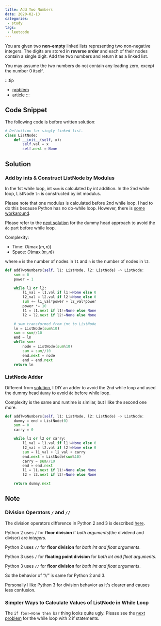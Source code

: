 ```yaml
---
title: Add Two Numbers
date: 2020-02-13
categories:
 - study
tags:
 - leetcode
---
```


You are given two **non-empty** linked lists representing two non-negative integers. The digits are stored in **reverse order** and each of their nodes contain a single digit. Add the two numbers and return it as a linked list.

You may assume the two numbers do not contain any leading zero, except the number 0 itself.

:::tip

- [problem](https://leetcode.com/problems/add-two-numbers/)
- [article](https://leetcode.com/articles/add-two-numbers/)
:::

<!-- more -->

## Code Snippet

The following code is before written solution:

```python
# Definition for singly-linked list.
class ListNode:
    def __init__(self, x):
        self.val = x
        self.next = None
```

## Solution

### Add by ints & Construct ListNode by Modulus

In the 1st while loop, int `sum` is calculated by int addition. In the 2nd while loop, ListNode `ln` is constructed by int modulus.

Please note that one modulus is calculated before 2nd while loop. I had to do this because Python has no do-while loop. However, there is [some workaround](https://stackoverflow.com/a/743186).

Please refer to the [next solution](#listnode-adder) for the dummy head approach to avoid the `do` part before while loop.

Complexity:

- Time: $O(\max(m,n))$
- Space: $O(\max(m,n))$

where `m` is the number of nodes in `l1` and `n` is the number of nodes in `l2`.

```python
def addTwoNumbers(self, l1: ListNode, l2: ListNode) -> ListNode:
    sum = 0
    power = 1

    while l1 or l2:
        l1_val = l1.val if l1!=None else 0
        l2_val = l2.val if l2!=None else 0
        sum += l1_val*power + l2_val*power
        power *= 10
        l1 = l1.next if l1!=None else None
        l2 = l2.next if l2!=None else None

    # sum transformed from int to ListNode
    ln = ListNode(sum%10)
    sum = sum//10
    end = ln
    while sum:
        node = ListNode(sum%10)
        sum = sum//10
        end.next = node
        end = end.next
    return ln
```

### ListNode Adder

Different from [solution](#add-by-ints--construct-listnode-by-modulus), I DIY an adder to avoid the 2nd while loop and used the dummy head `dummy` to avoid `do` before while loop.

Complexity is the same and runtime is similar, but I like the second one more.

```python
def addTwoNumbers(self, l1: ListNode, l2: ListNode) -> ListNode:
    dummy = end = ListNode(0)
    sum = 0
    carry = 0

    while l1 or l2 or carry:
        l1_val = l1.val if l1!=None else 0
        l2_val = l2.val if l2!=None else 0
        sum = l1_val + l2_val + carry
        end.next = ListNode(sum%10)
        carry = sum//10
        end = end.next
        l1 = l1.next if l1!=None else None
        l2 = l2.next if l2!=None else None

    return dummy.next
```

## Note

### Division Operators `/` and `//`

The division operators difference in Python 2 and 3 is described [here](https://www.geeksforgeeks.org/division-operator-in-python/).

Python 2 uses `/` for **floor division** if *both arguments*(the dividend and divisor) are *integers*.

Python 2 uses `//` for **floor division** for *both int and float arguments*.

Python 3 uses `/` for **floating point division** for *both int and float arguments*.

Python 3 uses `//` for **floor division** for *both int and float arguments*.

So the behavior of “//” is same for Python 2 and 3.

Personally I like Python 3 for division behavior as it's clearer and causes less confusion.

### Simpler Ways to Calculate Values of ListNode in While Loop

The `if foo!=None then bar` thing looks quite ugly. Please see the [next problem](add_two_numbers_ii) for the while loop with 2 if statements.
